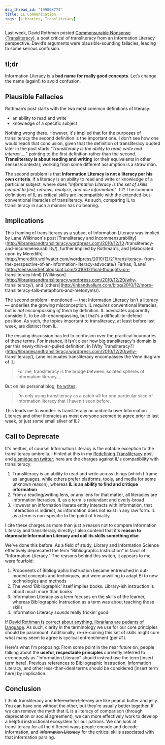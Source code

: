 ```yaml
--- 
dsq_thread_id: "199808774" 
title: IL Communication 
tags: [Libraries, Transliteracy] 
--- 
```


Last week, David Rothman posted [Commensurable Nonsense (Transliteracy)](http://davidrothman.net/2010/12/19/commensurable-nonsense-transliteracy/), a post critical of transliteracy from an Information Literacy perspective. David’s arguments were plausible-sounding fallacies, leading to some serious confusion. 

## tl;dr

Information Literacy is a **bad name for really good concepts**. Let’s change the name (again!) to avoid confusion.

## Plausible Fallacies

Rothman’s post starts with the two most common definitions of literacy:

  * an ability to read and write
  * knowledge of a specific subject

Nothing wrong there. However, it's implied that for the purposes of transliteracy the second definition is the important one. I don't see how one would reach that conclusion, given that the definition of transliteracy quoted later in the post starts “_Transliteracy is the ability to read, write and interact...,_" pointing to the first definition rather than the second. **Transliteracy is about reading and writing** (or their equivalents in other senses/contexts); working from some different assumption is a straw man.

The second problem is that **Information Literacy is not a literacy per his own criteria**. If a literacy is an ability to read and write or knowledge of a particular subject, where does "_Information Literacy is the set of skills needed to find, retrieve, analyze, and use information_"  fit? The common definitions of IL as critical skills are incompatible with the extended-but- conventional literacies of transliteracy. As such, comparing IL to transliteracy in such a manner has no bearing.

## Implications

This framing of transliteracy as a subset of Information Literacy was implied by Lane Wilkinson's post [Transliteracy and Incommensurability](http://librariesandtransliteracy.wordpress.com/2010/12/10 /transliteracy-and-incommensurability/), further implied by Rothman's, and [elaborated upon by Meredith](http://meredith.wolfwater.com/wordpress/2010/12/21/transliteracy- from-the-perspective-of-an-information-literacy-advocate/) Farkas, [Lane](http://senseandref.blogspot.com/2010/12/final-thoughts-on- transliteracy.html) [Wilkinson](http://librariesandtransliteracy.wordpress.com/2010/12/20/why- transliteracy/), and [others](http://inkandvellum.com/blog/2010/12/more- transliteracy-talk-metaphors-and-metonyms/).

The second problem I mentioned — that Information Literacy isn't a literacy — underlies the growing misconception. IL _requires_ conventional literacies, but is _not encompassing of them_ by definition. IL advocates apparently consider IL to be all- encompassing, but that's a difficult-to-defend position. As such, the topics important to transliteracy, at least before last week, are distinct from IL.

The ensuing discussion has led to confusion over the practical boundaries of these terms. For instance, it isn't clear how big transliteracy's domain is per this newly-thin-air-pulled definition. In [Why Transliteracy?](http://librariesandtransliteracy.wordpress.com/2010/12/20/why- transliteracy/), Lane insinuates transliteracy encompasses the Venn diagram of IL:

> For me, transliteracy is the bridge between isolated spheres of information literacy,…

But on his personal blog, [he writes](http://senseandref.blogspot.com/2010/12/final-thoughts-on-transliteracy.html):

> I'm only using transliteracy as a catch-all for one particular slice of information literacy that I haven't seen before.

This leads me to wonder: is transliteracy an umbrella over Information Literacy and other literacies as most everyone seemed to agree prior to last week, or just some small sliver of IL?

## Call to Deprecate

It's neither, of course! Information Literacy is the notable exception to the transliteracy umbrella. I hinted at this in my [Redefining Transliteracy](/2010/11/12/redefining-transliteracy/) post and [a smidge on twitter](http://twitter.com/ao5357/status/17012153634525184); here are the charges against IL's compatibility with transliteracy:

  1. Transliteracy is an ability to read and write across things (which I frame as languages, while others prefer platforms, tools, and media for some unknown reason), whereas **IL is an ability to find and critique information**
  2. From a reading/writing lens, or any lens for that matter, all literacies are information literacies. IL as a term is redundant and overly-broad
  3. However an information literate entity interacts with information, that interaction is indirect, as information does not exist in any raw form. IL as a term is non-specific to the point of triviality

I cite these charges as more than just a reason not to compare Information Literacy and transliteracy directly; I also contend that it's **reason to deprecate Information Literacy and call its skills something else**.

We've done this before. As a field of study, Library and Information Science effectively deprecated the term "Bibliographic Instruction" in favor of "Information Literacy." The reasons behind this switch, it appears to me, were fourfold:

  1. Proponents of Bibliographic Instruction became entrenched in out-moded concepts and techniques, and were unwilling to adapt BI to new technologies and methods
  2. The word ‘Bibliographic' itself implies books. Library-ish instruction is about much more than books
  3. Information Literacy as a term focuses on the skills of the learner, whereas Bibliographic Instruction as a term was about teaching those skills
  4. Information Literacy _sounds_ really frickin' good

If [David Rothman is correct about anything, librarians are pedants of language](http://davidrothman.net/2010/12/22/pedantic-liquor-for-librarians/). As such, clarity in the terminology we use for our core principles should be paramount. Additionally, re-re-coining this set of skills might cure what many seem to agree is cyclical entrenchment (per #1).

Here's what I'm proposing: From some point in the near future on, people talking about the **useful, respectable principles** currently referred to erroneously as "Information Literacy" should instead use the term [insert term here]. Previous references to Bibliographic Instruction, Information Literacy, and other less-than-ideal terms should be considered [insert term here] by implication.

## Conclusion

I think transliteracy and <del>Information Literacy</del> are like peanut butter and jelly. You can have one without the other, but they're usually better together. If we can remove the myth that IL is a literacy of comparison (through deprecation or social agreement), we can more effectively work to develop a helpful instructional ecosystem for our patrons. We can look at transliteracy for all the different ways people encode and decode information, and <del>Information Literacy</del> for the critical skills associated with that information parsing.  